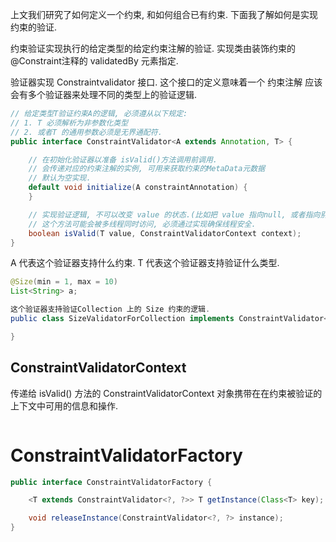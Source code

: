 上文我们研究了如何定义一个约束, 和如何组合已有约束.
下面我了解如何是实现约束的验证.

约束验证实现执行的给定类型的给定约束注解的验证.
实现类由装饰约束的@Constraint注释的 validatedBy 元素指定.

验证器实现 Constraintvalidator 接口.
这个接口的定义意味着一个 约束注解 应该会有多个验证器来处理不同的类型上的验证逻辑.
```java
// 给定类型T验证约束A的逻辑, 必须遵从以下规定:
// 1. T 必须解析为非参数化类型
// 2. 或者T 的通用参数必须是无界通配符.
public interface ConstraintValidator<A extends Annotation, T> {

    // 在初始化验证器以准备 isValid()方法调用前调用.
    // 会传递对应的约束注解的实例, 可用来获取约束的MetaData元数据
    // 默认为空实现.
    default void initialize(A constraintAnnotation) {
    }

    // 实现验证逻辑, 不可以改变 value 的状态.(比如把 value 指向null, 或者指向别的东西)
    // 这个方法可能会被多线程同时访问, 必须通过实现确保线程安全.
    boolean isValid(T value, ConstraintValidatorContext context);
}
```
A 代表这个验证器支持什么约束.
T 代表这个验证器支持验证什么类型.
```java
@Size(min = 1, max = 10)
List<String> a;

这个验证器支持验证Collection 上的 Size 约束的逻辑.
public class SizeValidatorForCollection implements ConstraintValidator<Size, Collection> {

}
```
## ConstraintValidatorContext
传递给 isValid() 方法的 ConstraintValidatorContext 对象携带在在约束被验证的上下文中可用的信息和操作.
```java
```

# ConstraintValidatorFactory
```java
public interface ConstraintValidatorFactory {

    <T extends ConstraintValidator<?, ?>> T getInstance(Class<T> key);

    void releaseInstance(ConstraintValidator<?, ?> instance);
}
```
